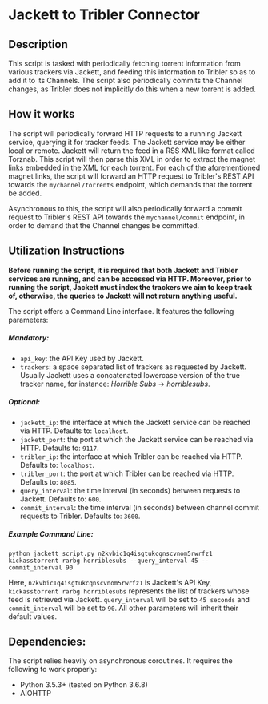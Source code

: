 # Jackett to Tribler Connector

## Description

This script is tasked with periodically fetching torrent information from various trackers via Jackett, and feeding this information to Tribler so as to add it to its Channels. The script also periodically commits the Channel changes, as Tribler does not implicitly do this when a new torrent is added. 

## How it works

The script will periodically forward HTTP requests to a running Jackett service, querying it for tracker feeds. The Jackett service may be either local or remote. Jackett will return the feed in a RSS XML like format called Torznab. This script will then parse this XML in order to extract the magnet links embedded in the XML for each torrent. For each of the aforementioned magnet links, the script will forward an HTTP request to Tribler's REST API towards the `mychannel/torrents` endpoint, which demands that the torrent be added. 

Asynchronous to this, the script will also periodically forward a commit request to Tribler's REST API towards the `mychannel/commit` endpoint, in order to demand that the Channel changes be committed.

## Utilization Instructions

**Before running the script, it is required that both Jackett and Tribler services are running, and can be accessed via HTTP. Moreover, prior to running the script, Jackett must index the trackers we aim to keep track of, otherwise, the queries to Jackett will not return anything useful.**

The script offers a Command Line interface. It features the following parameters:

##### Mandatory:

* `api_key`: the API Key used by Jackett.
* `trackers`: a space separated list of trackers as requested by Jackett. Usually Jackett uses a concatenated lowercase version of the true tracker name, for instance: *Horrible Subs* → *horriblesubs*.

##### Optional:

* `jackett_ip`: the interface at which the Jackett service can be reached via HTTP. Defaults to: `localhost`.
* `jackett_port`: the port at which the Jackett service can be reached via HTTP. Defaults to: `9117`.
* `tribler_ip`: the interface at which Tribler can be reached via HTTP. Defaults to: `localhost`.
* `tribler_port`: the port at which Tribler can be reached via HTTP. Defaults to: `8085`.
* `query_interval`: the time interval (in seconds) between requests to Jackett. Defaults to: `600`.
* `commit_interval`: the time interval (in seconds) between channel commit requests to Tribler. Defaults to: `3600`.

##### Example Command Line:

`python jackett_script.py n2kvbic1q4isgtukcqnscvnom5rwrfz1 kickasstorrent rarbg horriblesubs --query_interval 45 --commit_interval 90`

Here, `n2kvbic1q4isgtukcqnscvnom5rwrfz1` is Jackett's API Key, `kickasstorrent rarbg horriblesubs` represents the list of trackers whose feed is retrieved via Jackett. `query_interval` will be set to `45 seconds` and `commit_interval` will be set to `90`. All other parameters will inherit their default values.

## Dependencies:

The script relies heavily on asynchronous coroutines. It requires the following to work properly:

* Python 3.5.3+ (tested on Python 3.6.8)
* AIOHTTP



